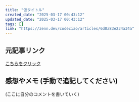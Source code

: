 ```yaml
---
title: "仮タイトル"
created_date: "2025-03-17 00:43:12"
updated_date: "2025-03-17 00:43:12"
tags: []
link: "https://zenn.dev/codeciao/articles/6d0a83e234a34a"
---
```

## 元記事リンク
[こちらをクリック](https://zenn.dev/codeciao/articles/6d0a83e234a34a)

## 感想やメモ (手動で追記してください)
(ここに自分のコメントを書いていく)
